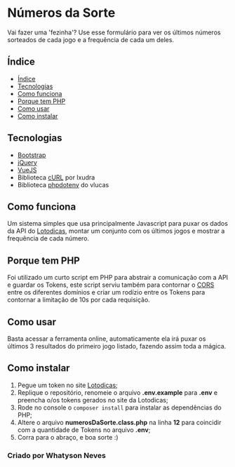 # Números da Sorte

Vai fazer uma 'fezinha'? Use esse formulário para ver os últimos números sorteados de cada jogo e a frequência de cada um deles.

## Índice

- [Índice](#índice "Índice")
- [Tecnologias](#tecnologias "Tecnologias")
- [Como funciona](#como-funciona "Como funciona")
- [Porque tem PHP](#porque-tem-php "Porque tem PHP")
- [Como usar](#como-usar "Como usar")
- [Como instalar](#como-instalar "Como instalar")

## Tecnologias

- [Bootstrap](https://getbootstrap.com/ "Twitter Bootstrap")
- [jQuery](https://jquery.com/ "jQuery")
- [VueJS](https://vuejs.org/ "VueJS")
- Biblioteca [cURL](https://github.com/ixudra/curl "cURL por Ixudra") por Ixudra
- Biblioteca [phpdotenv](https://github.com/vlucas/phpdotenv "phpdotenv do vlucas") do vlucas

## Como funciona

Um sistema simples que usa principalmente Javascript para puxar os dados da API do [Lotodicas](https://www.lotodicas.com.br/ "Lotodicas"), montar um conjunto com os últimos jogos e mostrar a frequência de cada número.

## Porque tem PHP

Foi utilizado um curto script em PHP para abstrair a comunicação com a API e guardar os Tokens, este script serviu também para contornar o [CORS](https://developer.mozilla.org/pt-BR/docs/Web/HTTP/Controle_Acesso_CORS "CORS") entre os diferentes domínios e criar um rodízio entre os Tokens para contornar a limitação de 10s por cada requisição.

## Como usar

Basta acessar a ferramenta online, automaticamente ela irá puxar os últimos 3 resultados do primeiro jogo listado, fazendo assim toda a mágica.

## Como instalar

1. Pegue um token no site [Lotodicas](https://www.lotodicas.com.br/api/v2 "Lotodicas");
2. Replique o repositório, renomeie o arquivo **.env.example** para **.env** e preencha o/os tokens gerados no site da Lotodicas;
3. Rode no console o `composer install` para instalar as dependências do PHP;
4. Altere o arquivo **numerosDaSorte.class.php** na linha **12** para coincidir com a quantidade de Tokens no arquivo **.env**;
5. Corra para o abraço, e boa sorte :)

### Criado por Whatyson Neves
